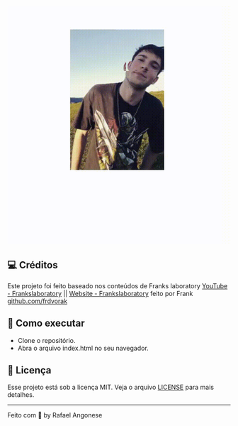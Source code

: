 <img alt="index" src="animation.gif">

## 💻 Créditos

Este projeto foi feito baseado nos conteúdos de Franks laboratory [YouTube - Frankslaboratory](https://www.youtube.com/c/Frankslaboratory/) || [Website - Frankslaboratory](http://frankslaboratory.co.uk/) feito por Frank [github.com/frdvorak](https://github.com/frdvorak)

## 🚀 Como executar

- Clone o repositório.
- Abra o arquivo index.html no seu navegador.

## 📄 Licença

Esse projeto está sob a licença MIT. Veja o arquivo [LICENSE](LICENSE.md) para mais detalhes.

---

Feito com 💜 by Rafael Angonese
